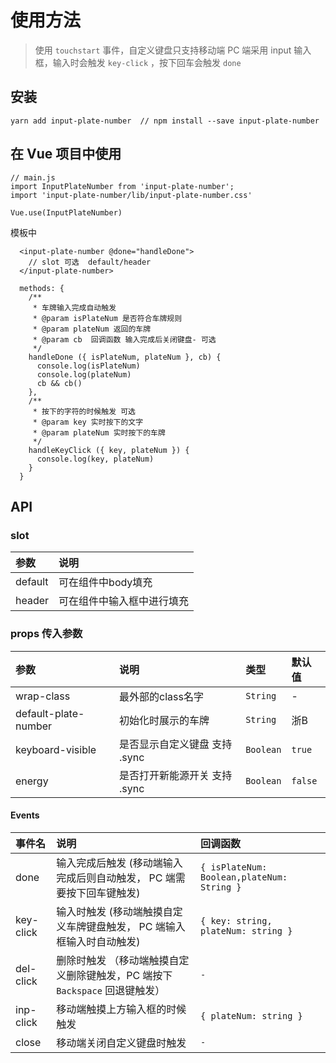 # 使用方法
> 使用 `touchstart` 事件，自定义键盘只支持移动端
> PC 端采用 input 输入框，输入时会触发 `key-click` ，按下回车会触发 `done`
 
## 安装
```
yarn add input-plate-number  // npm install --save input-plate-number 
```

## 在 Vue 项目中使用
```ecmascript 6
// main.js
import InputPlateNumber from 'input-plate-number';
import 'input-plate-number/lib/input-plate-number.css'

Vue.use(InputPlateNumber)
```
模板中
```vue
  <input-plate-number @done="handleDone">
    // slot 可选  default/header
  </input-plate-number>
```
```vue
  methods: {
    /**
     * 车牌输入完成自动触发
     * @param isPlateNum 是否符合车牌规则
     * @param plateNum 返回的车牌
     * @param cb  回调函数 输入完成后关闭键盘- 可选
     */
    handleDone ({ isPlateNum, plateNum }, cb) {
      console.log(isPlateNum)
      console.log(plateNum)
      cb && cb()
    },
    /**
     * 按下的字符的时候触发 可选
     * @param key 实时按下的文字
     * @param plateNum 实时按下的车牌
     */
    handleKeyClick ({ key, plateNum }) {
      console.log(key, plateNum)
    }
  }
```


## API

### slot 
|          参数        |              说明               | 
| :------------------ | :---------------------------- |
|      default        |      可在组件中body填充          |   
|      header         |    可在组件中输入框中进行填充      |

### props 传入参数
|          参数         |              说明               |   类型      | 默认值   |
| :------------------ | :---------------------------- | :-------  | :----- |
|      wrap-class      |       最外部的class名字          | `String`   |    -    |
| default-plate-number |        初始化时展示的车牌        | `String`   |   浙B    |
|   keyboard-visible   | 是否显示自定义键盘  支持 .sync   | `Boolean`  | `true`   |
|        energy        | 是否打开新能源开关  支持 .sync  | `Boolean`  | `false`  |

#### Events
|  事件名   |                             说明                             |                  回调函数                  |
| :------- | :------------------------ | :---------------------------------------- |
|   done    | 输入完成后触发 (移动端输入完成后则自动触发， PC 端需要按下回车键触发) | `{ isPlateNum: Boolean,plateNum: String }` |
| key-click | 输入时触发 (移动端触摸自定义车牌键盘触发， PC 端输入框输入时自动触发) |    `{ key: string, plateNum: string }`     |
| del-click | 删除时触发 （移动端触摸自定义删除键触发，PC 端按下 `Backspace` 回退键触发） |                    `-`                     |
| inp-click |                移动端触摸上方输入框的时候触发                |           `{ plateNum: string }`           |
|   close   |                  移动端关闭自定义键盘时触发                  |                    `-`                     |

